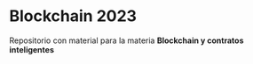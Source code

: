 # Blockchain 2023

Repositorio con material para la materia **Blockchain y contratos inteligentes**
